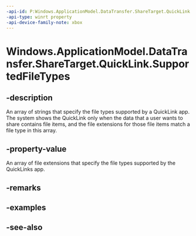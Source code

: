 ```yaml
---
-api-id: P:Windows.ApplicationModel.DataTransfer.ShareTarget.QuickLink.SupportedFileTypes
-api-type: winrt property
-api-device-family-note: xbox
---
```


<!-- Property syntax
public Windows.Foundation.Collections.IVector<string> SupportedFileTypes { get; }
-->

# Windows.ApplicationModel.DataTransfer.ShareTarget.QuickLink.SupportedFileTypes

## -description
An array of strings that specify the file types supported by a QuickLink app. The system shows the QuickLink only when the data that a user wants to share contains file items, and the file extensions for those file items match a file type in this array.

## -property-value
An array of file extensions that specify the file types supported by the QuickLinks app.

## -remarks

## -examples

## -see-also
